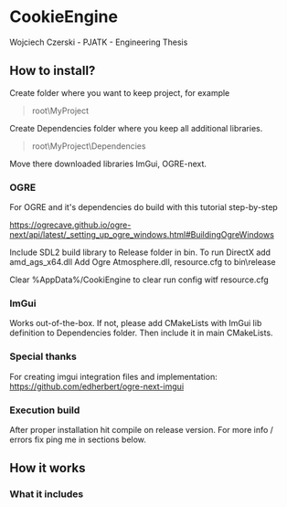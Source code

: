 # CookieEngine
Wojciech Czerski - PJATK - Engineering Thesis

## How to install?
Create folder where you want to keep project, for example 
> root\MyProject

Create Dependencies folder where you keep all additional libraries.
> root\MyProject\Dependencies

Move there downloaded libraries ImGui, OGRE-next.

### OGRE

For OGRE and it's dependencies do build with this tutorial step-by-step 

https://ogrecave.github.io/ogre-next/api/latest/_setting_up_ogre_windows.html#BuildingOgreWindows

Include SDL2 build library to Release folder in bin.
To run DirectX add amd_ags_x64.dll
Add Ogre Atmosphere.dll, resource.cfg to bin\release

Clear %AppData%/CookiEngine to clear run config witf resource.cfg

### ImGui

Works out-of-the-box. If not, please add CMakeLists with ImGui lib definition to Dependencies folder.
Then include it in main CMakeLists.

### Special thanks
For creating imgui integration files and implementation:
https://github.com/edherbert/ogre-next-imgui

### Execution build

After proper installation hit compile on release version. 
For more info / errors fix ping me in sections below.

## How it works

### What it includes


